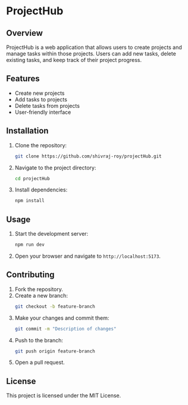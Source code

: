 # ProjectHub

## Overview

ProjectHub is a web application that allows users to create projects and manage tasks within those projects. Users can add new tasks, delete existing tasks, and keep track of their project progress.

## Features

-  Create new projects
-  Add tasks to projects
-  Delete tasks from projects
-  User-friendly interface

## Installation

1. Clone the repository:
   ```sh
   git clone https://github.com/shivraj-roy/projectHub.git
   ```
2. Navigate to the project directory:
   ```sh
   cd projectHub
   ```
3. Install dependencies:
   ```sh
   npm install
   ```

## Usage

1. Start the development server:
   ```sh
   npm run dev
   ```
2. Open your browser and navigate to `http://localhost:5173`.

## Contributing

1. Fork the repository.
2. Create a new branch:
   ```sh
   git checkout -b feature-branch
   ```
3. Make your changes and commit them:
   ```sh
   git commit -m "Description of changes"
   ```
4. Push to the branch:
   ```sh
   git push origin feature-branch
   ```
5. Open a pull request.

## License

This project is licensed under the MIT License.
